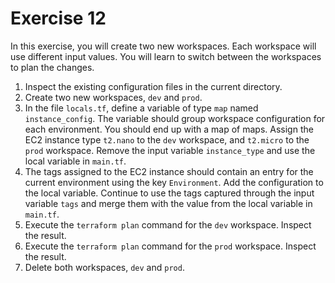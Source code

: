 # Exercise 12

In this exercise, you will create two new workspaces. Each workspace will use different input values. You will learn to switch between the workspaces to plan the changes.

1. Inspect the existing configuration files in the current directory.
2. Create two new workspaces, `dev` and `prod`.
3. In the file `locals.tf`, define a variable of type `map` named `instance_config`. The variable should group workspace configuration for each environment. You should end up with a map of maps. Assign the EC2 instance type `t2.nano` to the `dev` workspace, and `t2.micro` to the `prod` workspace. Remove the input variable `instance_type` and use the local variable in `main.tf`.
4. The tags assigned to the EC2 instance should contain an entry for the current environment using the key `Environment`. Add the configuration to the local variable. Continue to use the tags captured through the input variable `tags` and merge them with the value from the local variable in `main.tf`.
5. Execute the `terraform plan` command for the `dev` workspace. Inspect the result.
6. Execute the `terraform plan` command for the `prod` workspace. Inspect the result.
7. Delete both workspaces, `dev` and `prod`.
